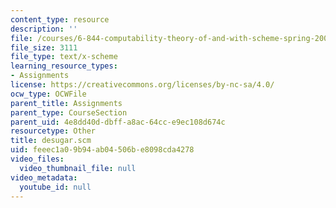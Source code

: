 ```yaml
---
content_type: resource
description: ''
file: /courses/6-844-computability-theory-of-and-with-scheme-spring-2003/feeec1a09b94ab04506be8098cda4278_desugar.scm
file_size: 3111
file_type: text/x-scheme
learning_resource_types:
- Assignments
license: https://creativecommons.org/licenses/by-nc-sa/4.0/
ocw_type: OCWFile
parent_title: Assignments
parent_type: CourseSection
parent_uid: 4e8dd40d-dbff-a8ac-64cc-e9ec108d674c
resourcetype: Other
title: desugar.scm
uid: feeec1a0-9b94-ab04-506b-e8098cda4278
video_files:
  video_thumbnail_file: null
video_metadata:
  youtube_id: null
---
```


